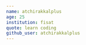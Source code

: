 ```yaml
---
name: atchirakkalplus
age: 25
institution: fisat
quote: learn coding
github_user: atchirakkalplus
---
```

